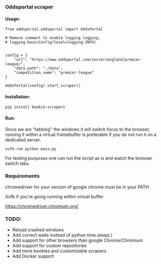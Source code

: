 ### Oddsportal scraper

####  Usage:
```
from oddsportal.oddsportal import OddsPortal

# Remove comment to enable logging logging.
# logging.basicConfig(level=logging.INFO)


config = {
    "url": "https://www.oddsportal.com/soccer/england/premier-league/",
    "data_path": "./data",
    "competition_name": "premier-league"
}

OddsPortal(config).start_scraper()

```
#### Installation:
```
pip install bookie-scrapers
```

#### Run: 

Since we are "tabbing" the windows it will switch focus to the browser, running it within a virtual framebuffer 
is preferable if you do not run it on a dedicated server.  
```.env
xvfb-run python main.py
```

For testing purposes one can run the script as is and watch the browser switch tabs.

### Requirements

chromedriver for your version of google chrome must be in your PATH

Xvfb if you're going running within virtual buffer

https://chromedriver.chromium.org/
### TODO:

* Reload crashed windows
* Add correct waits instead of python time.sleep(.)
* Add support for other browsers than google Chrome/Chromium
* Add support for custom repositories
* Add more bookies and customizable scrapers
* Add Docker support
